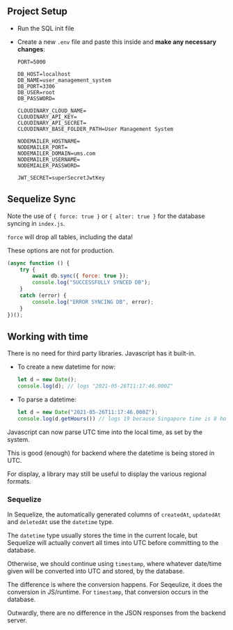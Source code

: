 ## Project Setup

- Run the SQL init file
- Create a new ``.env`` file and paste this inside and **make any necessary changes**: 

    ```
    PORT=5000

    DB_HOST=localhost
    DB_NAME=user_management_system
    DB_PORT=3306
    DB_USER=root
    DB_PASSWORD=

    CLOUDINARY_CLOUD_NAME=
    CLOUDINARY_API_KEY=
    CLOUDINARY_API_SECRET=
    CLOUDINARY_BASE_FOLDER_PATH=User Management System

    NODEMAILER_HOSTNAME=
    NODEMAILER_PORT=
    NODEMAILER_DOMAIN=ums.com
    NODEMAILER_USERNAME=
    NODEMIALER_PASSWORD=

    JWT_SECRET=superSecretJwtKey
    ```

## Sequelize Sync

Note the use of ``{ force: true }`` or ``{ alter: true }`` for the database syncing in ``index.js``.

``force`` will drop all tables, including the data!

These options are not for production.

```javascript
(async function () {
    try {
        await db.sync({ force: true });
        console.log("SUCCESSFULLY SYNCED DB");
    }
    catch (error) {
        console.log("ERROR SYNCING DB", error);
    }
})();
```
## Working with time

There is no need for third party libraries. Javascript has it built-in.

- To create a new datetime for now:

    ```javascript
    let d = new Date();
    console.log(d); // logs "2021-05-26T11:17:46.000Z"
    ```

- To parse a datetime:

    ```javascript
    let d = new Date("2021-05-26T11:17:46.000Z");
    console.log(d.getHours()) // logs 19 because Singapore time is 8 hours ahead of UTC
    ```

Javascript can now parse UTC time into the local time, as set by the system.

This is good (enough) for backend where the datetime is being stored in UTC.

For display, a library may still be useful to display the various regional formats.

### Sequelize

In Sequelize, the automatically generated columns of ``createdAt``, ``updatedAt`` and ``deletedAt`` use the ``datetime`` type.

The ``datetime`` type usually stores the time in the current locale, but Sequelize will actually convert all times into UTC before committing to the database.

Otherwise, we should continue using ``timestamp``, where whatever date/time given will be converted into UTC and stored, by the database.

The difference is where the conversion happens. For Seqeulize, it does the conversion in JS/runtime. For ``timestamp``, that conversion occurs in the database.

Outwardly, there are no difference in the JSON responses from the backend server.
